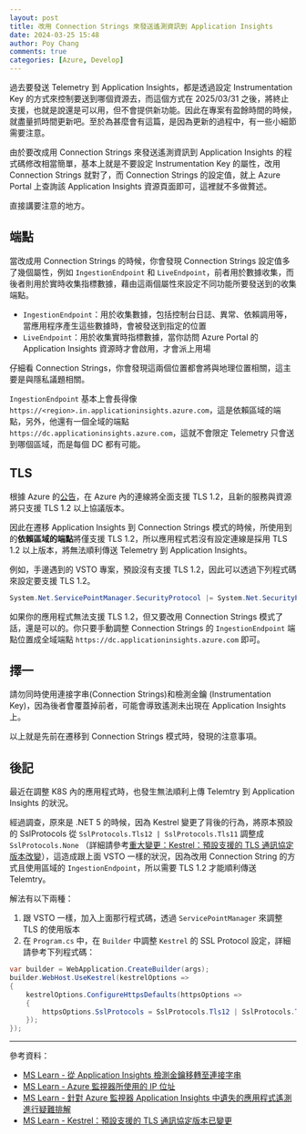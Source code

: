 ```yaml
---
layout: post
title: 改用 Connection Strings 來發送遙測資訊到 Application Insights
date: 2024-03-25 15:48
author: Poy Chang
comments: true
categories: [Azure, Develop]
---
```


過去要發送 Telemetry 到 Application Insights，都是透過設定 Instrumentation Key 的方式來控制要送到哪個資源去，而這個方式在 2025/03/31 之後，將終止支援，也就是說還是可以用，但不會提供新功能。因此在專案有盈餘時間的時候，就盡量抓時間更新吧。至於為甚麼會有這篇，是因為更新的過程中，有一些小細節需要注意。

由於要改成用 Connection Strings 來發送遙測資訊到 Application Insights 的程式碼修改相當簡單，基本上就是不要設定 Instrumentation Key 的屬性，改用 Connection Strings 就對了，而 Connection Strings 的設定值，就上 Azure Portal 上查詢該 Application Insights 資源頁面即可，這裡就不多做贅述。

直接講要注意的地方。

## 端點

當改成用 Connection Strings 的時候，你會發現 Connection Strings 設定值多了幾個屬性，例如 `IngestionEndpoint` 和 `LiveEndpoint`，前者用於數據收集，而後者則用於實時收集指標數據，藉由這兩個屬性來設定不同功能所要發送到的收集端點。

- `IngestionEndpoint`：用於收集數據，包括控制台日誌、異常、依賴調用等，當應用程序產生這些數據時，會被發送到指定的位置
- `LiveEndpoint`：用於收集實時指標數據，當你訪問 Azure Portal 的 Application Insights 資源時才會啟用，才會派上用場

仔細看 Connection Strings，你會發現這兩個位置都會將與地理位置相關，這主要是與隱私議題相關。

`IngestionEndpoint` 基本上會長得像 `https://<region>.in.applicationinsights.azure.com`，這是依賴區域的端點，另外，他還有一個全域的端點 `https://dc.applicationinsights.azure.com`，這就不會限定 Telemetry 只會送到哪個區域，而是每個 DC 都有可能。

## TLS

根據 Azure 的[公告](https://azure.microsoft.com/en-us/updates/azuretls12/)，在 Azure 內的連線將全面支援 TLS 1.2，且新的服務與資源將只支援 TLS 1.2 以上協議版本。

因此在遷移 Application Insights 到 Connection Strings 模式的時候，所使用到的**依賴區域的端點**將僅支援 TLS 1.2，所以應用程式若沒有設定連線是採用 TLS 1.2 以上版本，將無法順利傳送 Telemetry 到 Application Insights。

例如，手邊遇到的 VSTO 專案，預設沒有支援 TLS 1.2，因此可以透過下列程式碼來設定要支援 TLS 1.2。

```csharp
System.Net.ServicePointManager.SecurityProtocol |= System.Net.SecurityProtocolType.Tls12;
```

如果你的應用程式無法支援 TLS 1.2，但又要改用 Connection Strings 模式了話，還是可以的。你只要手動調整 Connection Strings 的 `IngestionEndpoint` 端點位置成全域端點 `https://dc.applicationinsights.azure.com` 即可。

## 擇一

請勿同時使用連接字串(Connection Strings)和檢測金鑰 (Instrumentation Key)，因為後者會覆蓋掉前者，可能會導致遙測未出現在 Application Insights 上。

以上就是先前在遷移到 Connection Strings 模式時，發現的注意事項。

## 後記

最近在調整 K8S 內的應用程式時，也發生無法順利上傳 Telemtry 到 Application Insights 的狀況。

經過調查，原來是 .NET 5 的時候，因為 Kestrel 變更了背後的行為，將原本預設的 SslProtocols 從 `SslProtocols.Tls12 | SslProtocols.Tls11` 調整成 `SslProtocols.None` （詳細請參考[重大變更：Kestrel：預設支援的 TLS 通訊協定版本改變](https://learn.microsoft.com/zh-tw/dotnet/core/compatibility/aspnet-core/5.0/kestrel-default-supported-tls-protocol-versions-changed?WT.mc_id=DT-MVP-5003022)），這造成跟上面 VSTO 一樣的狀況，因為改用 Connection String 的方式且使用區域的 `IngestionEndpoint`，所以需要 TLS 1.2 才能順利傳送 Telemtry。

解法有以下兩種：

1. 跟 VSTO 一樣，加入上面那行程式碼，透過 `ServicePointManager` 來調整 TLS 的使用版本
2. 在 `Program.cs` 中，在 `Builder` 中調整 `Kestrel` 的 SSL Protocol 設定，詳細請參考下列程式碼：

```csharp
var builder = WebApplication.CreateBuilder(args);
builder.WebHost.UseKestrel(kestrelOptions =>
{
    kestrelOptions.ConfigureHttpsDefaults(httpsOptions =>
    {
        httpsOptions.SslProtocols = SslProtocols.Tls12 | SslProtocols.Tls11;
    });
});
```

---

參考資料：

* [MS Learn - 從 Application Insights 檢測金鑰移轉至連接字串](https://learn.microsoft.com/zh-tw/azure/azure-monitor/app/migrate-from-instrumentation-keys-to-connection-strings?WT.mc_id=DT-MVP-5003022)
* [MS Learn - Azure 監視器所使用的 IP 位址](https://learn.microsoft.com/zh-tw/azure/azure-monitor/ip-addresses#addresses-grouped-by-region-azure-public-cloud?WT.mc_id=DT-MVP-5003022)
* [MS Learn - 針對 Azure 監視器 Application Insights 中遺失的應用程式遙測進行疑難排解](https://learn.microsoft.com/zh-tw/troubleshoot/azure/azure-monitor/app-insights/investigate-missing-telemetry?WT.mc_id=DT-MVP-5003022)
* [MS Learn - Kestrel：預設支援的 TLS 通訊協定版本已變更](https://learn.microsoft.com/zh-tw/dotnet/core/compatibility/aspnet-core/5.0/kestrel-default-supported-tls-protocol-versions-changed?WT.mc_id=DT-MVP-5003022)
